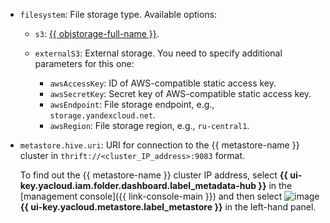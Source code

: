 * `filesystem`: File storage type. Available options:

    * `s3`: [{{ objstorage-full-name }}](../../../storage/quickstart/index.md).
    * `externalS3`: External storage. You need to specify additional parameters for this one:

        * `awsAccessKey`: ID of AWS-compatible static access key.
        * `awsSecretKey`: Secret key of AWS-compatible static access key.
        * `awsEndpoint`: File storage endpoint, e.g., `storage.yandexcloud.net`.
        * `awsRegion`: File storage region, e.g., `ru-central1`.

* `metastore.hive.uri`: URI for connection to the {{ metastore-name }} cluster in `thrift://<cluster_IP_address>:9083` format.

    To find out the {{ metastore-name }} cluster IP address, select **{{ ui-key.yacloud.iam.folder.dashboard.label_metadata-hub }}** in the [management console]({{ link-console-main }}) and then select ![image](../../../_assets/console-icons/database.svg) **{{ ui-key.yacloud.metastore.label_metastore }}** in the left-hand panel.
